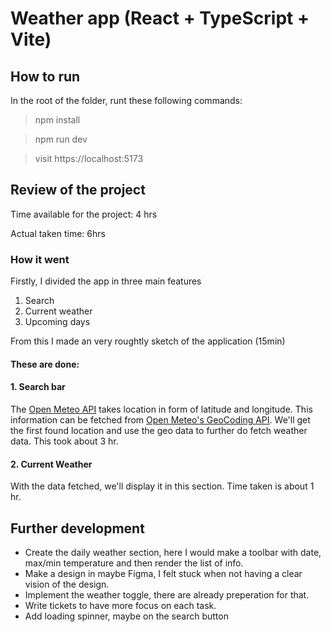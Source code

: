 #  Weather app (React + TypeScript + Vite)

## How to run 
In the root of the folder, runt these following commands:

> npm install

> npm run dev

> visit https://localhost:5173

## Review of the project

Time available for the project: 4 hrs

Actual taken time: 6hrs

### How it went

Firstly, I divided the app in three main features
1. Search
2. Current weather
3. Upcoming days

From this I made an very roughtly sketch of the application (15min)

#### These are done:
#### 1. Search bar

The [Open Meteo API](https://open-meteo.com/en/docs) takes location in form of latitude and longitude.
This information can be fetched from [Open Meteo's GeoCoding API](https://open-meteo.com/en/docs/geocoding-api). We'll get the first found location and use the geo data to further do fetch weather data. This took about 3 hr.

#### 2. Current Weather
With the data fetched, we'll  display it in this section. Time taken is about 1 hr.

## Further development
* Create the daily weather section, here I would make a toolbar with date, max/min temperature and then render the list of info.
* Make a design in maybe Figma, I felt stuck when not having a clear vision of the design.
* Implement the weather toggle, there are already preperation for that.
* Write tickets to have more focus on each task.
* Add loading spinner, maybe on the search button

